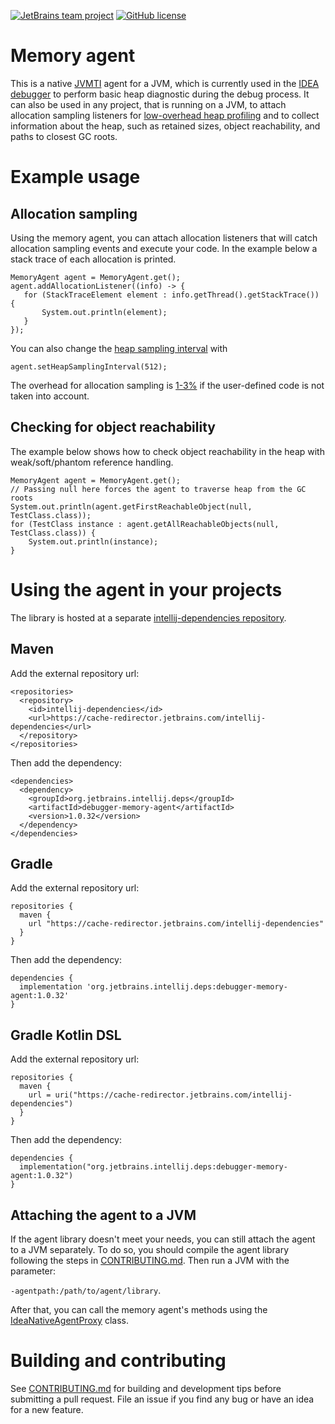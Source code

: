 [![JetBrains team project](http://jb.gg/badges/team.svg)](https://confluence.jetbrains.com/display/ALL/JetBrains+on+GitHub)
[![GitHub license](https://img.shields.io/badge/license-Apache%20License%202.0-blue.svg?style=flat)](https://www.apache.org/licenses/LICENSE-2.0)

# Memory agent
This is a native [JVMTI](https://docs.oracle.com/javase/8/docs/platform/jvmti/jvmti.html) agent for a JVM, which is currently used in the [IDEA debugger](https://www.jetbrains.com/help/idea/analyze-objects-in-the-jvm-heap.html#45c4d5cd) to perform basic heap diagnostic during the debug process. It can also be used in any project, that is running on a JVM, to attach allocation sampling listeners for [low-overhead heap profiling](https://openjdk.java.net/jeps/331) and to collect information about the heap, such as retained sizes, object reachability, and paths to closest GC roots.

# Example usage
## Allocation sampling
Using the memory agent, you can attach allocation listeners that will catch allocation sampling events and execute your code. In the example below a stack trace of each allocation is printed.
```
MemoryAgent agent = MemoryAgent.get();
agent.addAllocationListener((info) -> {
   for (StackTraceElement element : info.getThread().getStackTrace()) {
       System.out.println(element);
   }
});
```
You can also change the [heap sampling interval](https://openjdk.java.net/jeps/331) with
```
agent.setHeapSamplingInterval(512);
```
The overhead for allocation sampling is [1-3%](https://openjdk.java.net/jeps/331) if the user-defined code is not taken into account.

## Checking for object reachability
The example below shows how to check object reachability in the heap with weak/soft/phantom reference handling.
```
MemoryAgent agent = MemoryAgent.get();
// Passing null here forces the agent to traverse heap from the GC roots
System.out.println(agent.getFirstReachableObject(null, TestClass.class));
for (TestClass instance : agent.getAllReachableObjects(null, TestClass.class)) {
    System.out.println(instance);
}
```

# Using the agent in your projects
The library is hosted at a separate [intellij-dependencies repository](https://packages.jetbrains.team/maven/p/ij/intellij-dependencies/org/jetbrains/intellij/deps/debugger-memory-agent/).

## Maven
Add the external repository url:
```
<repositories>
  <repository>
    <id>intellij-dependencies</id>
    <url>https://cache-redirector.jetbrains.com/intellij-dependencies</url>
  </repository>
</repositories>
```
Then add the dependency:
```
<dependencies>
  <dependency>
    <groupId>org.jetbrains.intellij.deps</groupId>
    <artifactId>debugger-memory-agent</artifactId>
    <version>1.0.32</version>
  </dependency>
</dependencies>
```
##  Gradle
Add the external repository url:
```
repositories {
  maven {
    url "https://cache-redirector.jetbrains.com/intellij-dependencies"
  }
}
```
Then add the dependency:
```
dependencies {
  implementation 'org.jetbrains.intellij.deps:debugger-memory-agent:1.0.32'
}
```

## Gradle Kotlin DSL
Add the external repository url:
```
repositories {
  maven {
    url = uri("https://cache-redirector.jetbrains.com/intellij-dependencies")
  }
}
```
Then add the dependency:
```
dependencies {
  implementation("org.jetbrains.intellij.deps:debugger-memory-agent:1.0.32")
}
```

## Attaching the agent to a JVM
If the agent library doesn't meet your needs, you can still attach the agent to a JVM separately. To do so, you should compile the agent library following the steps in [CONTRIBUTING.md](CONTRIBUTING.md). Then run a JVM with the parameter: 

`-agentpath:/path/to/agent/library`. 

After that, you can call the memory agent's methods using the [IdeaNativeAgentProxy](test_data/proxy/src/com/intellij/memory/agent/IdeaNativeAgentProxy.java) class.

# Building and contributing
See [CONTRIBUTING.md](CONTRIBUTING.md) for building and development tips before submitting a pull request. File an issue if you find any bug or have an idea for a new feature.
